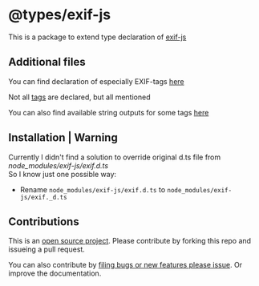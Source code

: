 # @types/exif-js

This is a package to extend type declaration of [exif-js](https://www.npmjs.com/package/exif-js)

## Additional files
You can find declaration of especially EXIF-tags [here](./ExifData.d.ts)

Not all [tags](./tags.d.ts) are declared, but all mentioned

You can also find available string outputs for some tags [here](./strings.d.ts)

## Installation | Warning
Currently I didn't find a solution to override original d.ts file from _node_modules/exif-js/exif.d.ts_  
So I know just one possible way:
 - Rename `node_modules/exif-js/exif.d.ts` to `node_modules/exif-js/exif._d.ts`

## Contributions
This is an [open source project](LICENSE.md). Please contribute by forking this repo and issueing a pull request.

You can also contribute by [filing bugs or new features please issue](/-types-exif-js/issues).
Or improve the documentation.
